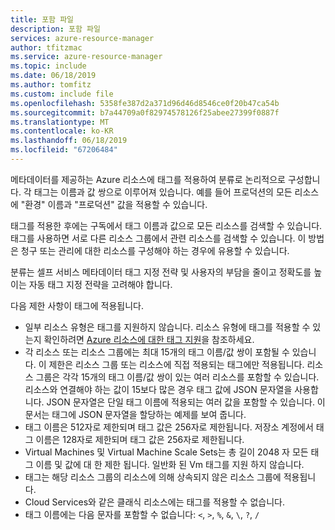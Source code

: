 ```yaml
---
title: 포함 파일
description: 포함 파일
services: azure-resource-manager
author: tfitzmac
ms.service: azure-resource-manager
ms.topic: include
ms.date: 06/18/2019
ms.author: tomfitz
ms.custom: include file
ms.openlocfilehash: 5358fe387d2a371d96d46d8546ce0f20b47ca54b
ms.sourcegitcommit: b7a44709a0f82974578126f25abee27399f0887f
ms.translationtype: MT
ms.contentlocale: ko-KR
ms.lasthandoff: 06/18/2019
ms.locfileid: "67206484"
---
```

메타데이터를 제공하는 Azure 리소스에 태그를 적용하여 분류로 논리적으로 구성합니다. 각 태그는 이름과 값 쌍으로 이루어져 있습니다. 예를 들어 프로덕션의 모든 리소스에 "환경" 이름과 "프로덕션" 값을 적용할 수 있습니다.

태그를 적용한 후에는 구독에서 태그 이름과 값으로 모든 리소스를 검색할 수 있습니다. 태그를 사용하면 서로 다른 리소스 그룹에서 관련 리소스를 검색할 수 있습니다. 이 방법은 청구 또는 관리에 대한 리소스를 구성해야 하는 경우에 유용할 수 있습니다.

분류는 셀프 서비스 메타데이터 태그 지정 전략 및 사용자의 부담을 줄이고 정확도를 높이는 자동 태그 지정 전략을 고려해야 합니다.

다음 제한 사항이 태그에 적용됩니다.

* 일부 리소스 유형은 태그를 지원하지 않습니다. 리소스 유형에 태그를 적용할 수 있는지 확인하려면 [Azure 리소스에 대한 태그 지원](../articles/azure-resource-manager/tag-support.md)을 참조하세요.
* 각 리소스 또는 리소스 그룹에는 최대 15개의 태그 이름/값 쌍이 포함될 수 있습니다. 이 제한은 리소스 그룹 또는 리소스에 직접 적용되는 태그에만 적용됩니다. 리소스 그룹은 각각 15개의 태그 이름/값 쌍이 있는 여러 리소스를 포함할 수 있습니다. 리소스와 연결해야 하는 값이 15보다 많은 경우 태그 값에 JSON 문자열을 사용합니다. JSON 문자열은 단일 태그 이름에 적용되는 여러 값을 포함할 수 있습니다. 이 문서는 태그에 JSON 문자열을 할당하는 예제를 보여 줍니다.
* 태그 이름은 512자로 제한되며 태그 값은 256자로 제한됩니다. 저장소 계정에서 태그 이름은 128자로 제한되며 태그 값은 256자로 제한됩니다.
* Virtual Machines 및 Virtual Machine Scale Sets는 총 길이 2048 자 모든 태그 이름 및 값에 대 한 제한 됩니다. 일반화 된 Vm 태그를 지원 하지 않습니다.
* 태그는 해당 리소스 그룹의 리소스에 의해 상속되지 않은 리소스 그룹에 적용됩니다.
* Cloud Services와 같은 클래식 리소스에는 태그를 적용할 수 없습니다.
* 태그 이름에는 다음 문자를 포함할 수 없습니다: `<`, `>`, `%`, `&`, `\`, `?`, `/`
